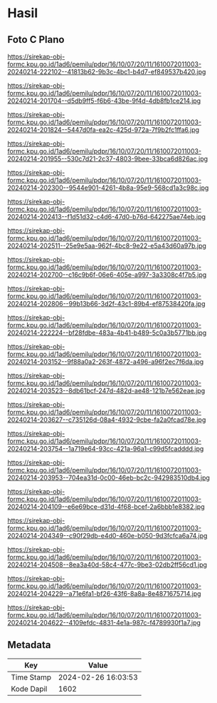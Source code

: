 # Hasil

## Foto C Plano

https://sirekap-obj-formc.kpu.go.id/1ad6/pemilu/pdpr/16/10/07/20/11/1610072011003-20240214-222102--41813b62-9b3c-4bc1-b4d7-ef849537b420.jpg

https://sirekap-obj-formc.kpu.go.id/1ad6/pemilu/pdpr/16/10/07/20/11/1610072011003-20240214-201704--d5db9ff5-f6b6-43be-9f4d-4db8fb1ce214.jpg

https://sirekap-obj-formc.kpu.go.id/1ad6/pemilu/pdpr/16/10/07/20/11/1610072011003-20240214-201824--5447d0fa-ea2c-425d-972a-7f9b2fc1ffa6.jpg

https://sirekap-obj-formc.kpu.go.id/1ad6/pemilu/pdpr/16/10/07/20/11/1610072011003-20240214-201955--530c7d21-2c37-4803-9bee-33bca6d826ac.jpg

https://sirekap-obj-formc.kpu.go.id/1ad6/pemilu/pdpr/16/10/07/20/11/1610072011003-20240214-202300--9544e901-4261-4b8a-95e9-568cd1a3c98c.jpg

https://sirekap-obj-formc.kpu.go.id/1ad6/pemilu/pdpr/16/10/07/20/11/1610072011003-20240214-202413--f1d51d32-c4d6-47d0-b76d-642275ae74eb.jpg

https://sirekap-obj-formc.kpu.go.id/1ad6/pemilu/pdpr/16/10/07/20/11/1610072011003-20240214-202511--25e9e5aa-962f-4bc8-9e22-e5a43d60a97b.jpg

https://sirekap-obj-formc.kpu.go.id/1ad6/pemilu/pdpr/16/10/07/20/11/1610072011003-20240214-202700--c16c9b6f-06e6-405e-a997-3a3308c4f7b5.jpg

https://sirekap-obj-formc.kpu.go.id/1ad6/pemilu/pdpr/16/10/07/20/11/1610072011003-20240214-202806--99b13b66-3d2f-43c1-89b4-ef87538420fa.jpg

https://sirekap-obj-formc.kpu.go.id/1ad6/pemilu/pdpr/16/10/07/20/11/1610072011003-20240214-222224--bf28fdbe-483a-4b41-b489-5c0a3b5771bb.jpg

https://sirekap-obj-formc.kpu.go.id/1ad6/pemilu/pdpr/16/10/07/20/11/1610072011003-20240214-203152--9f88a0a2-263f-4872-a496-a96f2ec7f6da.jpg

https://sirekap-obj-formc.kpu.go.id/1ad6/pemilu/pdpr/16/10/07/20/11/1610072011003-20240214-203523--8db61bcf-247d-482d-ae48-121b7e562eae.jpg

https://sirekap-obj-formc.kpu.go.id/1ad6/pemilu/pdpr/16/10/07/20/11/1610072011003-20240214-203627--c735126d-08a4-4932-9cbe-fa2a0fcad78e.jpg

https://sirekap-obj-formc.kpu.go.id/1ad6/pemilu/pdpr/16/10/07/20/11/1610072011003-20240214-203754--1a719e64-93cc-421a-96a1-c99d5fcadddd.jpg

https://sirekap-obj-formc.kpu.go.id/1ad6/pemilu/pdpr/16/10/07/20/11/1610072011003-20240214-203953--704ea31d-0c00-46eb-bc2c-942983510db4.jpg

https://sirekap-obj-formc.kpu.go.id/1ad6/pemilu/pdpr/16/10/07/20/11/1610072011003-20240214-204109--e6e69bce-d31d-4f68-bcef-2a6bbb1e8382.jpg

https://sirekap-obj-formc.kpu.go.id/1ad6/pemilu/pdpr/16/10/07/20/11/1610072011003-20240214-204349--c90f29db-e4d0-460e-b050-9d3fcfca6a74.jpg

https://sirekap-obj-formc.kpu.go.id/1ad6/pemilu/pdpr/16/10/07/20/11/1610072011003-20240214-204508--8ea3a40d-58c4-477c-9be3-02db2ff56cd1.jpg

https://sirekap-obj-formc.kpu.go.id/1ad6/pemilu/pdpr/16/10/07/20/11/1610072011003-20240214-204229--a71e6fa1-bf26-43f6-8a8a-8e4871675714.jpg

https://sirekap-obj-formc.kpu.go.id/1ad6/pemilu/pdpr/16/10/07/20/11/1610072011003-20240214-204622--4109efdc-4831-4e1a-987c-f4789930f1a7.jpg


## Metadata

| Key        | Value               |
| ---------- | ------------------- |
| Time Stamp | 2024-02-26 16:03:53 |
| Kode Dapil | 1602                |



